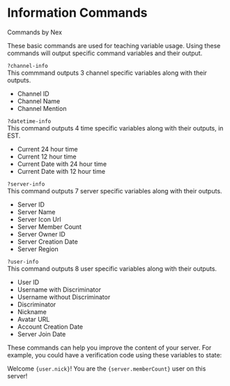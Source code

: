 # Information Commands
Commands by Nex

These basic commands are used for teaching variable usage.
Using these commands will output specific command variables and their output.

`?channel-info`  
This commmand outputs 3 channel specific variables along with their outputs.
 - Channel ID
 - Channel Name
 - Channel Mention

`?datetime-info`  
This command outputs 4 time specific variables along with their outputs, in EST.
 - Current 24 hour time
 - Current 12 hour time
 - Current Date with 24 hour time
 - Current Date with 12 hour time
 
`?server-info`  
This command outputs 7 server specific variables along with their outputs.
 - Server ID
 - Server Name
 - Server Icon Url
 - Server Member Count
 - Server Owner ID
 - Server Creation Date
 - Server Region

`?user-info`  
This command outputs 8 user specific variables along with their outputs.
 - User ID
 - Username with Discriminator
 - Username without Discriminator
 - Discriminator
 - Nickname
 - Avatar URL
 - Account Creation Date
 - Server Join Date
 
These commands can help you improve the content of your server. For example, you could have a verification code using these variables to state:

Welcome `{user.nick}`! You are the `{server.memberCount}` user on this server!
